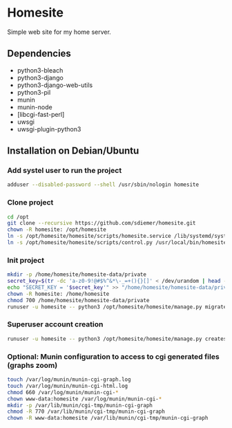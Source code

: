 # Homesite

Simple web site for my home server.

## Dependencies

* python3-bleach
* python3-django
* python3-django-web-utils
* python3-pil
* munin
* munin-node
* [libcgi-fast-perl]
* uwsgi
* uwsgi-plugin-python3

## Installation on Debian/Ubuntu

### Add systel user to run the project

``` bash
adduser --disabled-password --shell /usr/sbin/nologin homesite
```

### Clone project

``` bash
cd /opt
git clone --recursive https://github.com/sdiemer/homesite.git
chown -R homesite: /opt/homesite
ln -s /opt/homesite/homesite/scripts/homesite.service /lib/systemd/system/
ln -s /opt/homesite/homesite/scripts/control.py /usr/local/bin/homesite-control
```

### Init project

``` bash
mkdir -p /home/homesite/homesite-data/private
secret_key=$(tr -dc 'a-z0-9!@#$%^&*\-_=+(){}[]' < /dev/urandom | head -c50)
echo "SECRET_KEY = '$secret_key'" >> "/home/homesite/homesite-data/private/settings_override.py"
chown -R homesite: /home/homesite
chmod 700 /home/homesite/homesite-data/private
runuser -u homesite -- python3 /opt/homesite/homesite/manage.py migrate
```

### Superuser account creation

``` bash
runuser -u homesite -- python3 /opt/homesite/homesite/manage.py createsuperuser --username admin
```

### Optional: Munin configuration to access to cgi generated files (graphs zoom)

``` bash
touch /var/log/munin/munin-cgi-graph.log
touch /var/log/munin/munin-cgi-html.log
chmod 660 /var/log/munin/munin-cgi-*
chown www-data:homesite /var/log/munin/munin-cgi-*
mkdir -p /var/lib/munin/cgi-tmp/munin-cgi-graph
chmod -R 770 /var/lib/munin/cgi-tmp/munin-cgi-graph
chown -R www-data:homesite /var/lib/munin/cgi-tmp/munin-cgi-graph
```
